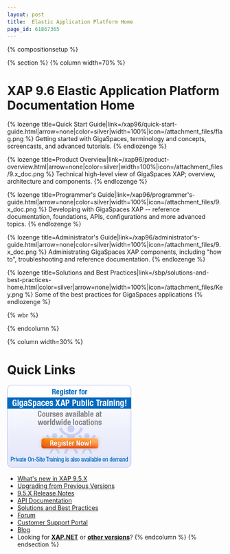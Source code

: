 ```yaml
---
layout: post
title:  Elastic Application Platform Home
page_id: 61867365
---
```


{% compositionsetup %}

{% section %}
{% column width=70% %}

# XAP 9.6 Elastic Application Platform Documentation Home

{% lozenge title=Quick Start Guide|link=/xap96/quick-start-guide.html|arrow=none|color=silver|width=100%|icon=/attachment_files/flag.png %}
Getting started with GigaSpaces, terminology and concepts, screencasts, and advanced tutorials.
{% endlozenge %}

{% lozenge title=Product Overview|link=/xap96/product-overview.html|arrow=none|color=silver|width=100%|icon=/attachment_files/9.x_doc.png %}
Technical high-level view of GigaSpaces XAP; overview, architecture and components.
{% endlozenge %}

{% lozenge title=Programmer's Guide|link=/xap96/programmer's-guide.html|arrow=none|color=silver|width=100%|icon=/attachment_files/9.x_doc.png %}
Developing with GigaSpaces XAP -- reference documentation, foundations, APIs, configurations and more advanced topics.
{% endlozenge %}

{% lozenge title=Administrator's Guide|link=/xap96/administrator's-guide.html|arrow=none|color=silver|width=100%|icon=/attachment_files/9.x_doc.png %}
Administrating GigaSpaces XAP components, including "how to", troubleshooting and reference documentation.
{% endlozenge %}

{% lozenge title=Solutions and Best Practices|link=/sbp/solutions-and-best-practices-home.html|color=silver|arrow=none|width=100%|icon=/attachment_files/Key.png %}
Some of the best practices for GigaSpaces applications
{% endlozenge %}

{% wbr %}

{% endcolumn %}

{% column width=30% %}

# Quick Links

[![training_banner.png](/attachment_files/training_banner.png)](http://www.gigaspaces.com/content/gigaspaces-training)

- [What's new in XAP 9.5.X](http://wiki.gigaspaces.com/wiki/display/RN/What%27s+New+in+GigaSpaces+9.5.X)
- [Upgrading from Previous Versions](http://wiki.gigaspaces.com/wiki/display/RN/Upgrading+to+9.5.X)
- [9.5.X Release Notes](http://wiki.gigaspaces.com/wiki/display/RN/GigaSpaces+XAP+9.5.X+Release+Notes)
- [API Documentation](http://wiki.gigaspaces.com/wiki/display/API/API+Documentation+Portal)
- [Solutions and Best Practices](/sbp/solutions-and-best-practices-home.html)
- [Forum](http://forum.openspaces.org/forum.jspa?forumID=175)
- [Customer Support Portal](http://www.gigaspaces.com/supportcenter)
- [Blog](http://blog.gigaspaces.com/)
- Looking for **[XAP.NET](/xap97net/index.html)** or **[other versions](http://wiki.gigaspaces.com/wiki/display/ALL/Choose+a+GigaSpaces+Version)**?
{% endcolumn %}
{% endsection %}

